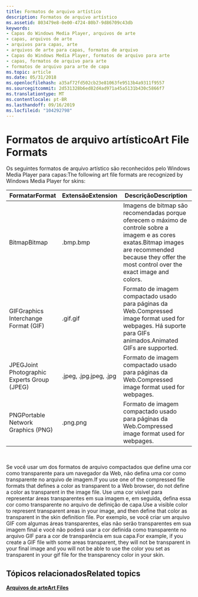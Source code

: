 ```yaml
---
title: Formatos de arquivo artístico
description: Formatos de arquivo artístico
ms.assetid: 803479e8-0e00-4724-80b7-9d86709c43db
keywords:
- Capas do Windows Media Player, arquivos de arte
- capas, arquivos de arte
- arquivos para capas, arte
- arquivos de arte para capas, formatos de arquivo
- Capas do Windows Media Player, formatos de arquivo para arte
- capas, formatos de arquivo para arte
- formatos de arquivo para arte de capa
ms.topic: article
ms.date: 05/31/2018
ms.openlocfilehash: a35af72fd502cb23e81063fe9513b4a9311f9557
ms.sourcegitcommit: 2d531328b6ed82d4ad971a45a5131b430c5866f7
ms.translationtype: MT
ms.contentlocale: pt-BR
ms.lasthandoff: 09/16/2019
ms.locfileid: "104292798"
---
```

# <a name="art-file-formats"></a><span data-ttu-id="0fc96-110">Formatos de arquivo artístico</span><span class="sxs-lookup"><span data-stu-id="0fc96-110">Art File Formats</span></span>

<span data-ttu-id="0fc96-111">Os seguintes formatos de arquivo artístico são reconhecidos pelo Windows Media Player para capas:</span><span class="sxs-lookup"><span data-stu-id="0fc96-111">The following art file formats are recognized by Windows Media Player for skins:</span></span>



| <span data-ttu-id="0fc96-112">Formatar</span><span class="sxs-lookup"><span data-stu-id="0fc96-112">Format</span></span>                                  | <span data-ttu-id="0fc96-113">Extensão</span><span class="sxs-lookup"><span data-stu-id="0fc96-113">Extension</span></span>   | <span data-ttu-id="0fc96-114">Descrição</span><span class="sxs-lookup"><span data-stu-id="0fc96-114">Description</span></span>                                                                                        |
|-----------------------------------------|-------------|----------------------------------------------------------------------------------------------------|
| <span data-ttu-id="0fc96-115">Bitmap</span><span class="sxs-lookup"><span data-stu-id="0fc96-115">Bitmap</span></span>                                  | <span data-ttu-id="0fc96-116">.bmp</span><span class="sxs-lookup"><span data-stu-id="0fc96-116">.bmp</span></span>        | <span data-ttu-id="0fc96-117">Imagens de bitmap são recomendadas porque oferecem o máximo de controle sobre a imagem e as cores exatas.</span><span class="sxs-lookup"><span data-stu-id="0fc96-117">Bitmap images are recommended because they offer the most control over the exact image and colors.</span></span> |
| <span data-ttu-id="0fc96-118">GIF</span><span class="sxs-lookup"><span data-stu-id="0fc96-118">Graphics Interchange Format (GIF)</span></span>       | <span data-ttu-id="0fc96-119">.gif</span><span class="sxs-lookup"><span data-stu-id="0fc96-119">.gif</span></span>        | <span data-ttu-id="0fc96-120">Formato de imagem compactado usado para páginas da Web.</span><span class="sxs-lookup"><span data-stu-id="0fc96-120">Compressed image format used for webpages.</span></span> <span data-ttu-id="0fc96-121">Há suporte para GIFs animados.</span><span class="sxs-lookup"><span data-stu-id="0fc96-121">Animated GIFs are supported.</span></span>                            |
| <span data-ttu-id="0fc96-122">JPEG</span><span class="sxs-lookup"><span data-stu-id="0fc96-122">Joint Photographic Experts Group (JPEG)</span></span> | <span data-ttu-id="0fc96-123">.jpeg, .jpg</span><span class="sxs-lookup"><span data-stu-id="0fc96-123">.jpeg, .jpg</span></span> | <span data-ttu-id="0fc96-124">Formato de imagem compactado usado para páginas da Web.</span><span class="sxs-lookup"><span data-stu-id="0fc96-124">Compressed image format used for webpages.</span></span>                                                         |
| <span data-ttu-id="0fc96-125">PNG</span><span class="sxs-lookup"><span data-stu-id="0fc96-125">Portable Network Graphics (PNG)</span></span>         | <span data-ttu-id="0fc96-126">.png</span><span class="sxs-lookup"><span data-stu-id="0fc96-126">.png</span></span>        | <span data-ttu-id="0fc96-127">Formato de imagem compactado usado para páginas da Web.</span><span class="sxs-lookup"><span data-stu-id="0fc96-127">Compressed image format used for webpages.</span></span>                                                         |



 

<span data-ttu-id="0fc96-128">Se você usar um dos formatos de arquivo compactados que define uma cor como transparente para um navegador da Web, não defina uma cor como transparente no arquivo de imagem.</span><span class="sxs-lookup"><span data-stu-id="0fc96-128">If you use one of the compressed file formats that defines a color as transparent to a Web browser, do not define a color as transparent in the image file.</span></span> <span data-ttu-id="0fc96-129">Use uma cor visível para representar áreas transparentes em sua imagem e, em seguida, defina essa cor como transparente no arquivo de definição de capa.</span><span class="sxs-lookup"><span data-stu-id="0fc96-129">Use a visible color to represent transparent areas in your image, and then define that color as transparent in the skin definition file.</span></span> <span data-ttu-id="0fc96-130">Por exemplo, se você criar um arquivo GIF com algumas áreas transparentes, elas não serão transparentes em sua imagem final e você não poderá usar a cor definida como transparente no arquivo GIF para a cor de transparência em sua capa.</span><span class="sxs-lookup"><span data-stu-id="0fc96-130">For example, if you create a GIF file with some areas transparent, they will not be transparent in your final image and you will not be able to use the color you set as transparent in your gif file for the transparency color in your skin.</span></span>

## <a name="related-topics"></a><span data-ttu-id="0fc96-131">Tópicos relacionados</span><span class="sxs-lookup"><span data-stu-id="0fc96-131">Related topics</span></span>

<dl> <dt>

[<span data-ttu-id="0fc96-132">**Arquivos de arte**</span><span class="sxs-lookup"><span data-stu-id="0fc96-132">**Art Files**</span></span>](art-files.md)
</dt> </dl>

 

 




